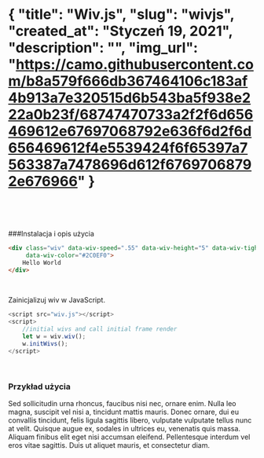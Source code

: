 {
"title": "Wiv.js",
"slug": "wivjs",
"created_at": "Styczeń 19, 2021",
"description": "",
"img_url": "https://camo.githubusercontent.com/b8a579f666db367464106c183af4b913a7e320515d6b543ba5f938e222a0b23f/68747470733a2f2f6d656469612e67697068792e636f6d2f6d656469612f4e5539424f6f65397a7563387a7478696d612f67697068792e676966"
}
===
&nbsp;

&nbsp;

###Instalacja i opis użycia

```html
<div class="wiv" data-wiv-speed=".55" data-wiv-height="5" data-wiv-tightness="6" data-wiv-thickness="1"
	 data-wiv-color="#2C0EF0">
	Hello World
</div>
```

&nbsp;

Zainicjalizuj wiv w JavaScript.

```javascript
<script src="wiv.js"></script>
<script>
	//initial wivs and call initial frame render
	let w = wiv.wiv();
	w.initWivs();
</script>
```

&nbsp;

### Przykład użycia

<div class="wiv" data-wiv-speed=".55" data-wiv-height="5" data-wiv-tightness="6" data-wiv-thickness="1" data-wiv-color="#2C0EF0">
   Sed sollicitudin urna rhoncus, faucibus nisi nec, ornare enim. Nulla leo magna, suscipit vel nisi a, tincidunt mattis mauris. Donec ornare, dui eu convallis tincidunt, felis ligula sagittis libero, vulputate vulputate tellus nunc at velit. Quisque augue ex, sodales in ultrices eu, venenatis quis massa. Aliquam finibus elit eget nisi accumsan eleifend. Pellentesque interdum vel eros vitae sagittis. Duis ut aliquet mauris, et consectetur diam.
</div>
